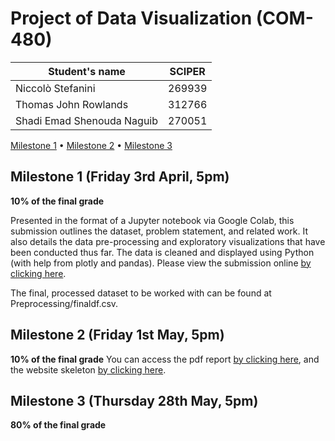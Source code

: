 # Project of Data Visualization (COM-480)

| Student's name | SCIPER |
| -------------- | ------ |
| Niccolò Stefanini | 269939|
| Thomas John Rowlands | 312766 |
| Shadi Emad Shenouda Naguib | 270051 |

[Milestone 1](#milestone-1-friday-3rd-april-5pm) • [Milestone 2](#milestone-2-friday-1st-may-5pm) • [Milestone 3](#milestone-3-thursday-28th-may-5pm)

## Milestone 1 (Friday 3rd April, 5pm)

**10% of the final grade**

Presented in the format of a Jupyter notebook via Google Colab, this submission outlines the dataset, problem statement, and related work. It also details the data pre-processing and exploratory visualizations that have been conducted thus far. The data is cleaned and displayed using Python (with help from plotly and pandas). Please view the submission online [by clicking here](https://colab.research.google.com/drive/1j7axnePlb2V8sSxtjjNgg-mB9HgubnF6).

The final, processed dataset to be worked with can be found at Preprocessing/finaldf.csv.

## Milestone 2 (Friday 1st May, 5pm)

**10% of the final grade**
You can access the pdf report [by clicking here](milestonetwo_report.pdf), and the website skeleton [by clicking here](https://com-480-data-visualization.github.io/com-480-project-datavaders/).



## Milestone 3 (Thursday 28th May, 5pm)

**80% of the final grade**

